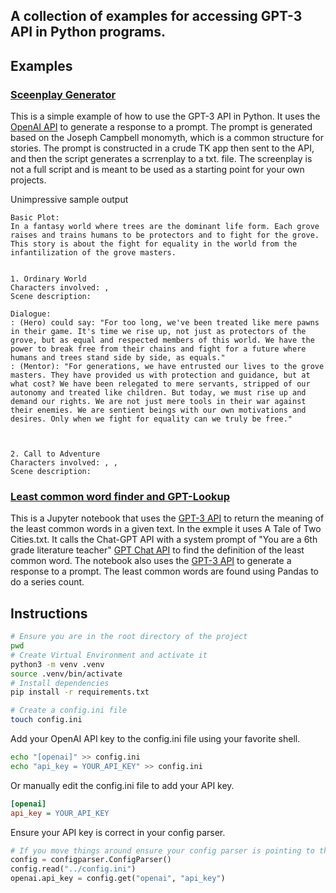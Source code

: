 ## A collection of examples for accessing GPT-3 API in Python programs. 

## Examples

### [Sceenplay Generator](/samples/gpt_screenplay.py)

This is a simple example of how to use the GPT-3 API in Python. It uses the [OpenAI API](https://beta.openai.com/docs/api-reference/introduction) to generate a response to a prompt.  The prompt is generated based on the Joseph Campbell monomyth, which is a common structure for stories.  The prompt is constructed in a crude TK app then sent to the API, and then the script generates a scrrenplay to a txt. file.  The screenplay is not a full script and is meant to be used as a starting point for your own projects.

Unimpressive sample output
```text
Basic Plot:
In a fantasy world where trees are the dominant life form. Each grove raises and trains humans to be protectors and to fight for the grove.  This story is about the fight for equality in the world from the infantilization of the grove masters. 


1. Ordinary World
Characters involved: , 
Scene description:

Dialogue:
: (Hero) could say: "For too long, we've been treated like mere pawns in their game. It's time we rise up, not just as protectors of the grove, but as equal and respected members of this world. We have the power to break free from their chains and fight for a future where humans and trees stand side by side, as equals."
: (Mentor): "For generations, we have entrusted our lives to the grove masters. They have provided us with protection and guidance, but at what cost? We have been relegated to mere servants, stripped of our autonomy and treated like children. But today, we must rise up and demand our rights. We are not just mere tools in their war against their enemies. We are sentient beings with our own motivations and desires. Only when we fight for equality can we truly be free."



2. Call to Adventure
Characters involved: , , 
Scene description:
```
### [Least common word finder and GPT-Lookup](/samples/leastcommon.ipynb)

This is a Jupyter notebook that uses the [GPT-3 API](https://platform.openai.com/docs/api-reference/chat) to return the meaning of the least common words in a given text.  In the exmple it uses A Tale of Two Cities.txt. It calls the Chat-GPT API with a system prompt of "You are a 6th grade literature teacher" [GPT Chat API](https://platform.openai.com/docs/api-reference/chat) to find the definition of the least common word.  The notebook also uses the [GPT-3 API](https://beta.openai.com/docs/api-reference/introduction) to generate a response to a prompt.  The least common words are found using Pandas to do a series count.  

## Instructions

```bash
# Ensure you are in the root directory of the project
pwd
# Create Virtual Environment and activate it
python3 -m venv .venv
source .venv/bin/activate
# Install dependencies
pip install -r requirements.txt
```

```bash
# Create a config.ini file
touch config.ini
```
Add your OpenAI API key to the config.ini file using your favorite shell.
```bash
echo "[openai]" >> config.ini
echo "api_key = YOUR_API_KEY" >> config.ini
```
Or manually edit the config.ini file to add your API key.
```ini
[openai]
api_key = YOUR_API_KEY
```
Ensure your API key is correct in your config parser.
```python
# If you move things around ensure your config parser is pointing to the correct file by putting the path to the file in the read() method. The default is that the config.in file is in the root directory of the project.
config = configparser.ConfigParser()
config.read("../config.ini")
openai.api_key = config.get("openai", "api_key")
```
